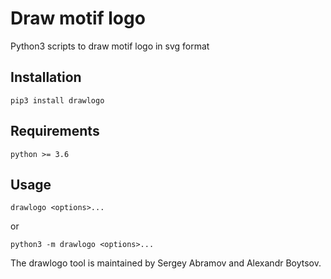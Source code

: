 # Draw motif logo
Python3 scripts to draw motif logo in svg format


## Installation

```
pip3 install drawlogo
```

## Requirements
```
python >= 3.6
```

## Usage
```
drawlogo <options>...
```
or 
```
python3 -m drawlogo <options>...
```
The drawlogo tool is maintained by Sergey Abramov and Alexandr Boytsov.